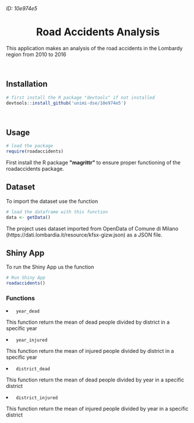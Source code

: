<i> ID: 10e974e5 </i>

<h1 align="center">Road Accidents Analysis</h1>
<p> This application makes an analysis of the road accidents in the Lombardy region from 2010 to 2016 </p>
<br>

<h2> Installation</h2>

```R
# first install the R package "devtools" if not installed
devtools::install_github('unimi-dse/10e974e5')
```
<br>

<h2> Usage </h2>

```r
# load the package
require(roadaccidents)
``` 

<p> First install the R package <b> "magrittr" </b>  to ensure proper functioning of the roadaccidents package. 

<h2> Dataset </h2>
<p> To import the dataset use the function </p>

```r
# load the dataframe with this function
data <- getData()
```
<p> The project uses dataset imported from OpenData of Comune di Milano (https://dati.lombardia.it/resource/kfsx-gizw.json) as a JSON file. </p>

<h2> Shiny App </h2>
<p> To run the Shiny App us the function </p>

```r
# Run Shiny App
roadaccidents()
```

<h3> Functions </h3>
<li><code> year_dead</code></li>
<p> This function return the mean of dead people divided by district in a specific year</p>
<li><code> year_injured</code></li>
<p> This function return the mean of injured people divided by district in a specific year</p>
<li><code> district_dead</code></li>
<p> This function return the mean of dead people divided by year in a specific district</p>
<li><code> district_injured</code></li>
<p> This function return the mean of injured people divided by year in a specific district</p>

